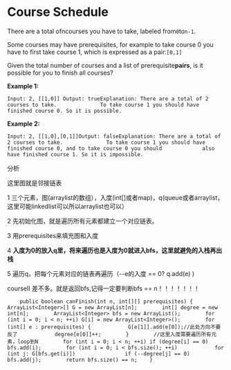 # Course Schedule

There are a total ofncourses you have to take, labeled from`0`to`n-1`.

Some courses may have prerequisites, for example to take course 0 you have to first take course 1, which is expressed as a pair:`[0,1]`

Given the total number of courses and a list of prerequisite**pairs**, is it possible for you to finish all courses?

**Example 1:**

```text
Input: 2, [[1,0]] Output: trueExplanation: There are a total of 2 courses to take.              To take course 1 you should have finished course 0. So it is possible.
```

**Example 2:**

```text
Input: 2, [[1,0],[0,1]]Output: falseExplanation: There are a total of 2 courses to take.              To take course 1 you should have finished course 0, and to take course 0 you should             also have finished course 1. So it is impossible.
```

分析

这里图就是邻接链表

1 三个元素，图\(arraylist的数组），入度\(int\[\]或者map\)，q\(queue或者arraylist，这里可能linkedlist可以所以arraylist也可以）

2 先初始化图，就是遍历所有元素都建立一个对应链表。

3 用prerequisites来填充图和入度

4 **入度为0的放入q里，将来遍历也是入度为0就进入bfs，这里就避免的入栈再出栈**

5 遍历q，把每个元素对应的链表再遍历（--e的入度 == 0? q.add\(e\) \)

courseII 差不多。就是返回bfs,记得一定要判断bfs == n！！！！！！！

```text
    public boolean canFinish(int n, int[][] prerequisites) {        ArrayList<Integer>[] G = new ArrayList[n];        int[] degree = new int[n];        ArrayList<Integer> bfs = new ArrayList();        for (int i = 0; i < n; ++i) G[i] = new ArrayList<Integer>();        for (int[] e : prerequisites) {            G[e[1]].add(e[0]);//此处方向不要反了            degree[e[0]]++;        }        //这里入度需要遍历所有元素，loop到N        for (int i = 0; i < n; ++i) if (degree[i] == 0) bfs.add(i);        for (int i = 0; i < bfs.size(); ++i)            for (int j: G[bfs.get(i)])                if (--degree[j] == 0) bfs.add(j);        return bfs.size() == n;    }
```

